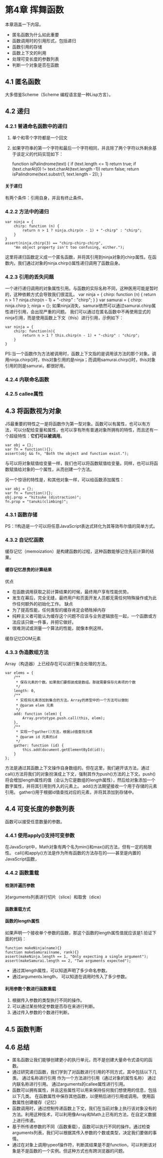# 第4章 挥舞函数 #
本章涵盖一下内容。
* 匿名函数为什么如此重要
* 函数调用时的引用形式，包括递归
* 函数引用的存储
* 函数上下文的利用
* 处理可变长度的参数列表
* 判断一个对象是否在函数

## 4.1 匿名函数 ##
大多借鉴Scheme（Scheme 编程语言是一种Lisp方言）。

## 4.2 递归 ##

### 4.2.1 普通命名函数中的递归 ###

1. 单个和零个字符都是一个回文
2. 如果字符串的第一个字符和最后一个字符相同，并且除了两个字符以外剩余基于该定义的代码实现如下：

    function isPalindrome(text) {
    	if (text.length <= 1) return true;
    	if (text.charAt(0) != text.charAt(text.length -1)) return false;
    	return isPalindrome(text.substr(1, text.length - 2));
    }

#### 关于递归 ####
有两个条件：引用自身，并且有终止条件。

### 4.2.2 方法中的递归 ###

	var ninja = {
        chirp: function (n) {
            return n > 1 ? ninja.chirp(n - 1) + "-chirp" : "chirp";
        }
    }
    assert(ninja.chirp(3) == "chirp-chirp-chirp",
        "An object property isn't too confusing, either.");
这里将递归函数定义成一个匿名函数，并将其引用到ninja对象的chirp属性。在函数内，我们通过对象的ninja.chirp()属性递归调用了函数自身。

### 4.2.3 引用的丢失问题 ###
一个进行递归调用的对象属性引用。与函数的实际名称不同，这种医用可能是暂时的，这种依赖方式会导致我们很混乱。
        var ninja = {
            chirp: function (n) {
                return n > 1 ? ninja.chirp(n - 1) + "-chirp" : "chirp";
            }
        }
        var samurai = { chirp: ninja.chirp };
        ninja = {};
如果ninja消失，samurai依然可以通过samurai.chirp属性进行引用，会出现严重的问题。
我们可以通过在匿名函数中不再使用显式的ninja引用，而是使用函数上下文（this）进行引用，示例如下：

	var ninja = {
		chirp: function(n){
			return n > 1 ? this.chirp(n - 1) + "-chirp" : "chirp";
		}		
	}
PS:当一个函数作为方法被调用时，函数上下文指的是调用该方法的那个对象。调用ninja.chirp()时，this对象引用的是ninja；而调用samurai.chirp()时，this对象引用的则是samurai，都很好用。
### 4.2.4 内联命名函数 ###

### 4.2.5 callee属性 ###


## 4.3 将函数视为对象 ##
JS最重要的特性之一是将函数作为第一型对象。函数可以有属性，也可以有方法，可以分配给变量和属性，也可以享有所有普通对象所拥有的特性，而且还有一个超级特性：**它们可以被调用**。

	var obj = {};
	var fn = function(){};
	assert(obj && fn, "Both the object and function exist.");
与可以将对象赋值给变量一样，我们也可以将函数赋值给变量。同样，也可以将函数赋值给对象的一个属性，从而创建一个方法。

另一个惊讶的特性是，和其他对象一样，可以给函数添加属性：

	var obj = {};
	var fn = function(){};
	obj.prop = "hitsuke (distraction)";
	fn.prop = "tanuki(climbing)";

### 4.3.1 函数存储 ###

PS：!!构造是一个可以将任意JavaScript表达式转化为其等效布尔值的简单方式。
### 4.3.2 自记忆函数 ###
缓存记忆（memoization）是构建函数的过程，这种函数能够记住先前计算的结果。
#### 缓存记忆昂贵的计算结果 ####
优点
* 在函数调用获取之前计算结果的时候，最终用户享有性能优势。
* 发生在幕后，完全无缝，最终用户和页面开发人员都无需任何特殊操作或为此作任何额外的初始化工作。
缺点
* 为了提高性能，任何类型的缓存肯定会牺牲掉内存
* 纯粹主义者可能认为缓存这个问题不应该与业务逻辑放在一起，一个函数或方法应该只做一件事，并把它做好。
* 很难测试或测量一个算法的性能，就像本例这样。

缓存记忆DOM元素

### 4.3.3 伪造数组方法 ###
Array（构造器）上已经存在可以进行集合处理的方法。

    var elems = {
	    /**
	     * 保存元素的个数。如果我们要假装成是数组。那就需要保存元素项的个数
	     */
	    length: 0,
	    /**
	     * 实现将元素添加到集合的方法。Array的原型中的一个方法可以做到
	     * @param elem 元素
	     */
	    add: function (elem) {
	        Array.prototype.push.call(this, elem);
	    },
	    /**
	     * 实现一个gather()方法，根据id值查找元素
	     * @param id 元素的id
	     */
	    gather: function (id) {
	        this.add(document.getElementById(id));
	    }
	};
方法是通过其函数上下文操作自身数组的。但在这里，我们避开该方法，通过call()方法将我们的对象扮演成上下文，强制其作为push()方法的上下文。push()将会增加length属性的值（会认为它是数组的length属性），然后给对象添加一个数字属性，并将其引用到传入的元素上。
add()方法期望接收一个用于存储的元素引用。
gather()用于根据id值查找对应的元素，并将其添加到存储中。

## 4.4 可变长度的参数列表 ##
函数可以接受任意数量的参数。

### 4.4.1 使用apply()支持可变参数 ###
在JavaScript中，Math对象有两个名为min()和max()的方法，但有一定的局限性。
call()和apply()方法是作为所有函数的方法存在的——甚至是内置的JavaScript函数，

### 4.4.2 函数重载 ###

#### 检测并遍历参数 ####

对arguments列表进行切片（slice）和取舍（dice）

#### 函数重载方式 ####

#### 函数的length属性 ####
如果声明一个接收单个参数的函数，那这个函数的length属性值就应该是1.验证下面的代码：
	
	function makeNinja(name){}
	function makeSamurai(name, rank){}
	assert(makeNinja.length == 1, "Only expecting a single argument");
	assert(makeSamurai.length == 2, "Two arguments expected");
* 通过其length属性，可以知道声明了多少命名参数。
* 通过arguments.length， 可以知道在调用时传入了多少参数。
#### 利用参数个数进行函数重载 ####
1. 根据传入参数的类型执行不同的操作。
2. 可以通过某些特定参数是否存在来进行判断。
3. 通过传入参数的个数进行判断。

## 4.5 函数判断 ##

## 4.6 总结 ##
* 匿名函数让我们能够创建更小的执行单元，而不是创建大量命令式语句的函数。
* 通过研究递归函数，我们学到了对函数进行引用的不同方式，其中包括以下几类。
通过名称进行引用
作为一个方法进行引用（通过对象的属性名称）
通过内联名称进行引用。
通过arguments的callee属性进行引用。
* 函数可以拥有属性，并且这些属性可以用来保持任何我们想使用的信息，包括以下几类。
在函数属性中保存其他函数，以便稍后进行引用或调用。
使用函数属性创建缓存（记忆）
* 函数调用时，通过控制传递函数上下文，我们在当前对象上执行该对象没有的方法。利用这种技术，可以利用像Array和Math上已有的方法，在自定义数据上进行传递。
* 基于所传递参数的不同（函数重载），函数可以执行不同的操作。通过检查arguments列表，我们可以根据其传入参数的个数或类型，决定我们要做的事情。
* 通过在对象上调用typeof操作符，判断其结果是不是function，可以判断该对象是不是函数的一个实例。但这种方式也有跨浏览器的问题。 
